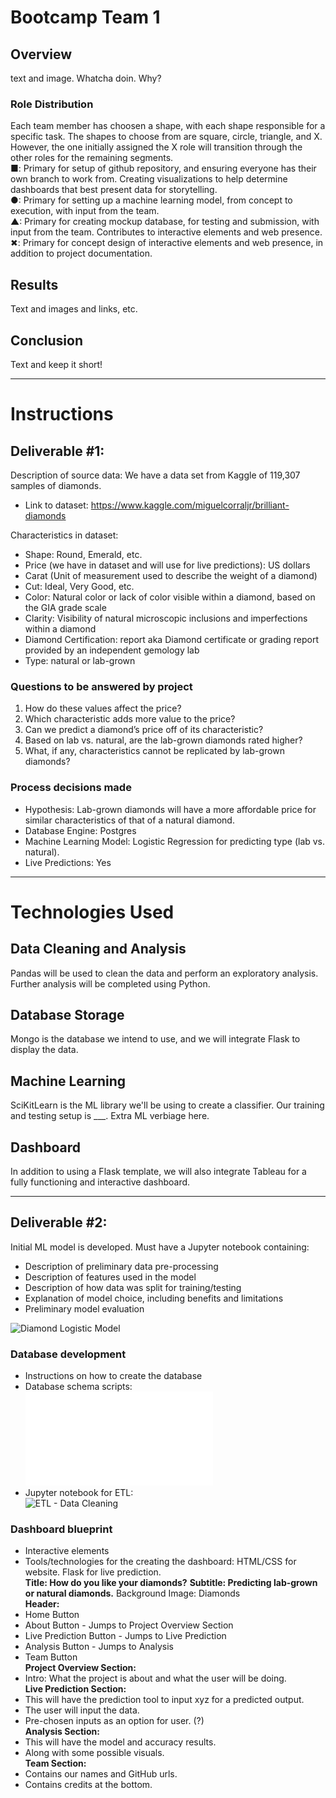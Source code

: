 # Bootcamp Team 1

## Overview
text and image. Whatcha doin. Why?

### Role Distribution
Each team member has choosen a shape, with each shape responsible for a specific task. The shapes to choose from are square, circle, triangle, and X. However, the one initially assigned the X role will transition through the other roles for the remaining segments.  
■: Primary for setup of github repository, and ensuring everyone has their own branch to work from. Creating visualizations to help determine dashboards that best present data for storytelling.    
●: Primary for setting up a machine learning model, from concept to execution, with input from the team.    
▲: Primary for creating mockup database, for testing and submission, with input from the team. Contributes to interactive elements and web presence.    
✖: Primary for concept design of interactive elements and web presence, in addition to project documentation. 

## Results
Text and images and links, etc.

## Conclusion
Text and keep it short!

---
# Instructions
## Deliverable #1:
Description of source data: We have a data set from Kaggle of 119,307 samples of diamonds.
* Link to dataset: https://www.kaggle.com/miguelcorraljr/brilliant-diamonds

Characteristics in dataset: 
* Shape: Round, Emerald, etc.
* Price (we have in dataset and will use for live predictions): US dollars
* Carat (Unit of measurement used to describe the weight of a diamond)
* Cut: Ideal, Very Good, etc.
* Color: Natural color or lack of color visible within a diamond, based on the GIA grade scale
* Clarity: Visibility of natural microscopic inclusions and imperfections within a diamond
* Diamond Certification: report aka Diamond certificate or grading report provided by an independent gemology lab
* Type: natural or lab-grown

### Questions to be answered by project
1. How do these values affect the price? 
1. Which characteristic adds more value to the price? 
1. Can we predict a diamond’s price off of its characteristic? 
1. Based on lab vs. natural, are the lab-grown diamonds rated higher?
2. What, if any, characteristics cannot be replicated by lab-grown diamonds?

### Process decisions made
* Hypothesis: Lab-grown diamonds will have a more affordable price for similar characteristics of that of a natural diamond. 
* Database Engine: Postgres
* Machine Learning Model: Logistic Regression for predicting type (lab vs. natural).
* Live Predictions: Yes

---

# Technologies Used
## Data Cleaning and Analysis
Pandas will be used to clean the data and perform an exploratory analysis. Further analysis will be completed using Python.

## Database Storage
Mongo is the database we intend to use, and we will integrate Flask to display the data.

## Machine Learning
SciKitLearn is the ML library we'll be using to create a classifier. Our training and testing setup is ___. Extra ML verbiage here.

## Dashboard
In addition to using a Flask template, we will also integrate Tableau for a fully functioning and interactive dashboard.

---

## Deliverable #2:
Initial ML model is developed. Must have a Jupyter notebook containing:
* Description of preliminary data pre-processing
* Description of features used in the model
* Description of how data was split for training/testing
* Explanation of model choice, including benefits and limitations
* Preliminary model evaluation

![Diamond Logistic Model](Diamond_Model.ipynb)
 
### Database development
* Instructions on how to create the database
* Database schema scripts:\
![Schema Script](Querries/schema.sql)
* Jupyter notebook for ETL:\
![ETL - Data Cleaning](Diamonds_Data_Cleaning.ipynb)
 
### Dashboard blueprint
* Interactive elements
* Tools/technologies for the creating the dashboard: HTML/CSS for website. Flask for live prediction.\
**Title: How do you like your diamonds?**
**Subtitle: Predicting lab-grown or natural diamonds.**
Background Image: Diamonds\
**Header:**
* Home Button
* About Button - Jumps to Project Overview Section
* Live Prediction Button - Jumps to Live Prediction
* Analysis Button - Jumps to Analysis
* Team Button\
**Project Overview Section:**
* Intro: What the project is about and what the user will be doing.\
**Live Prediction Section:**
* This will have the prediction tool to input xyz for a predicted output.
* The user will input the data.
* Pre-chosen inputs as an option for user. (?)\
**Analysis Section:**
* This will have the model and accuracy results.
* Along with some possible visuals.\
**Team Section:**
*  Contains our names and GitHub urls.
*  Contains credits at the bottom.


 
